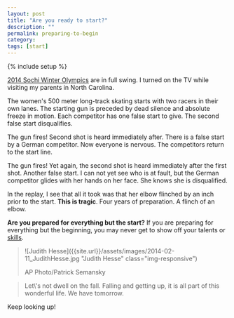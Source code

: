 ```yaml
---
layout: post
title: "Are you ready to start?"
description: ""
permalink: preparing-to-begin
category:
tags: [start]
---
```

{% include setup %}

[2014 Sochi Winter Olympics](http://www.sochi2014.com/en) are in full swing. I turned on the TV while visiting my parents in North Carolina.

The women\'s 500 meter long-track skating starts with two racers in their own lanes. The starting gun is preceded by dead silence and absolute freeze in motion. Each competitor has one false start to give. The second false start disqualifies.

The gun fires! Second shot is heard immediately after. There is a false start by a German competitor. Now everyone is nervous. The competitors return to the start line.

The gun fires! Yet again, the second shot is heard immediately after the first shot. Another false start. I can not yet see who is at fault, but the German competitor glides with her hands on her face. She knows she is disqualified.

In the replay, I see that all it took was that her elbow flinched by an inch prior to the start. __This is tragic__. Four years of preparation. A flinch of an elbow.

__Are you prepared for everything but the start?__ If you are preparing for everything but the beginning, you may never get to show off your talents or [skills](../what-is-a-skill-worth).

> ![Judith Hesse]({{site.url}}/assets/images/2014-02-11_JudithHesse.jpg "Judith Hesse" class="img-responsive")
>
> AP Photo/Patrick Semansky

<blockquote class="pattern-diagonal">
Let\'s not dwell on the fall. Falling and getting up, it is all part of this wonderful life. We have tomorrow.
</blockquote>

Keep looking up!
